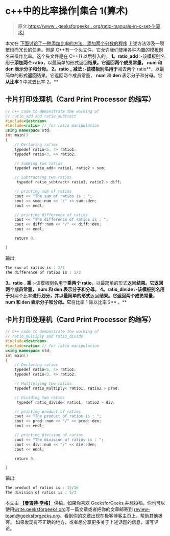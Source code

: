# c++中的比率操作|集合 1(算术)

> 原文:[https://www . geeksforgeeks . org/ratio-manuals-in-c-set-1-算术/](https://www.geeksforgeeks.org/ratio-manipulations-in-c-set-1-arithmetic/)

本文在
[下面讨论了一种添加比率的方法。添加两个分数的程序](https://www.geeksforgeeks.org/program-to-add-two-fractions/)
上述方法涉及一项繁琐而冗长的任务。但是 C++有一个头文件，它允许我们使用各种内置的模板别名来操作比率。这个头文件是在 C++11 以后引入的。
**1。ratio_add** :-该模板别名用于**添加两个 ratio**，以最简单的形式返回**结果。它返回两个成员常量， **num** 和 **den** 表示分子和分母。
**2。ratio _ 减法** :-该模板别名用于**减去两个 ratio**，以最简单的形式**返回**结果。它返回两个成员常量， **num** 和 **den** 表示分子和分母。它**从比率 1** 中减去比率 2。** 

## 卡片打印处理机（Card Print Processor 的缩写）

```cpp
// C++ code to demonstrate the working of
// ratio_add and ratio_subtract
#include<iostream>
#include<ratio> // for ratio manipulation
using namespace std;
int main()
{
    // Declaring ratios
    typedef ratio<5, 4> ratio1;
    typedef ratio<3, 4> ratio2;

    // Summing two ratios
    typedef ratio_add< ratio1, ratio2 > sum;

    // Subtracting two ratios
     typedef ratio_subtract< ratio1, ratio2 > diff;

    // printing sum of ratios
    cout << "The sum of ratios is : ";
    cout << sum::num << "/" << sum::den;
    cout << endl;

    // printing difference of ratios
    cout << "The difference of ratios is : ";
    cout << diff::num << "/" << diff::den;
    cout << endl;

    return 0;

}
```

输出:

```cpp
The sum of ratios is : 2/1
The difference of ratios is : 1/2
```

**3。ratio _ 乘** :-该模板别名用于**乘两个 ratio**，以最简单的形式返回**结果。它返回两个成员常量， **num** 和 **den** 表示分子和分母。
**4。ratio_divide** :-该模板别名用于**对两个比率**进行划分，并以最简单的形式**返回**结果。它返回两个成员常量， **num** 和 **den** 表示分子和分母。它**将比率 1 除以比率 2** 。** 

## 卡片打印处理机（Card Print Processor 的缩写）

```cpp
// C++ code to demonstrate the working of
// ratio_multiply and ratio_divide
#include<iostream>
#include<ratio> // for ratio manipulation
using namespace std;
int main()
{
    // Declaring ratios
    typedef ratio<5, 4> ratio1;
    typedef ratio<3, 4> ratio2;

    // Multiplying two ratios
    typedef ratio_multiply< ratio1, ratio2 > prod;

    // Dividing two ratios
     typedef ratio_divide< ratio1, ratio2 > div;

    // printing product of ratios
    cout << "The product of ratios is : ";
    cout << prod::num << "/" << prod::den;
    cout << endl;

    // printing division of ratios
    cout << "The division of ratios is : ";
    cout << div::num << "/" << div::den;
    cout << endl;

    return 0;

}
```

输出:

```cpp
The product of ratios is : 15/16
The division of ratios is : 5/3
```

本文由 [**【曼吉特·辛格】**](https://auth.geeksforgeeks.org/profile.php?user=manjeet_04&list=practice) 供稿。如果你喜欢 GeeksforGeeks 并想投稿，你也可以使用[write.geeksforgeeks.org](https://write.geeksforgeeks.org)写一篇文章或者把你的文章邮寄到 review-team@geeksforgeeks.org。看到你的文章出现在极客博客主页上，帮助其他极客。
如果发现有不正确的地方，或者想分享更多关于上述话题的信息，请写评论。